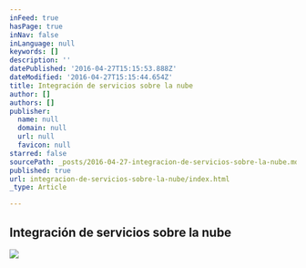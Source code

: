 ```yaml
---
inFeed: true
hasPage: true
inNav: false
inLanguage: null
keywords: []
description: ''
datePublished: '2016-04-27T15:15:53.888Z'
dateModified: '2016-04-27T15:15:44.654Z'
title: Integración de servicios sobre la nube
author: []
authors: []
publisher:
  name: null
  domain: null
  url: null
  favicon: null
starred: false
sourcePath: _posts/2016-04-27-integracion-de-servicios-sobre-la-nube.md
published: true
url: integracion-de-servicios-sobre-la-nube/index.html
_type: Article

---
```

## Integración de servicios sobre la nube
![](https://the-grid-user-content.s3-us-west-2.amazonaws.com/924c2364-8412-46ec-839c-746893c4ddba.jpg)